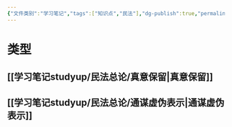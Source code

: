 ```yaml
---
{"文件类别":"学习笔记","tags":["知识点","民法"],"dg-publish":true,"permalink":"/学习笔记studyup/民法总论/虚伪表示/","dgPassFrontmatter":true,"created":"2024-07-16T20:27:48.510+08:00","updated":"2024-10-27T22:17:05.379+08:00"}
---
```


# 类型
## [[学习笔记studyup/民法总论/真意保留\|真意保留]]
## [[学习笔记studyup/民法总论/通谋虚伪表示\|通谋虚伪表示]]